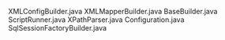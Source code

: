 XMLConfigBuilder.java
XMLMapperBuilder.java
BaseBuilder.java
ScriptRunner.java
XPathParser.java
Configuration.java
SqlSessionFactoryBuilder.java
